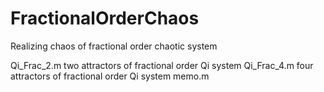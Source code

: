 # FractionalOrderChaos
Realizing chaos of fractional order chaotic system

Qi_Frac_2.m two attractors of fractional order Qi system
Qi_Frac_4.m four attractors of fractional order Qi system
memo.m

